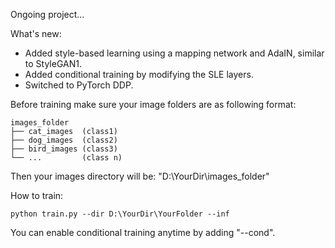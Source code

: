 Ongoing project...

What's new:
- Added style-based learning using a mapping network and AdaIN, similar to StyleGAN1.
- Added conditional training by modifying the SLE layers.
- Switched to PyTorch DDP.

Before training make sure your image folders are as following format:

```
images_folder
├── cat_images  (class1)
├── dog_images  (class2)
├── bird_images (class3)
└── ...         (class n)
```

Then your images directory will be: "D:\YourDir\images_folder"

How to train:

```batch
python train.py --dir D:\YourDir\YourFolder --inf
```
You can enable conditional training anytime by adding "--cond".
